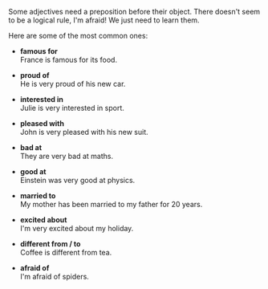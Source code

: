 Some adjectives need a preposition before their object. There doesn't seem to be a logical rule, I'm afraid! We just need to learn them.

Here are some of the most common ones:

-   **famous for**  
    France is famous for its food.  
    
-   **proud of**  
    He is very proud of his new car.
-   **interested in**  
    Julie is very interested in sport.
-   **pleased with**  
    John is very pleased with his new suit.
-   **bad at**  
    They are very bad at maths.
-   **good at**  
    Einstein was very good at physics.
-   **married to**  
    My mother has been married to my father for 20 years.
-   **excited about**  
    I'm very excited about my holiday.
-   **different from / to**  
    Coffee is different from tea.
-   **afraid of**  
    I'm afraid of spiders.
